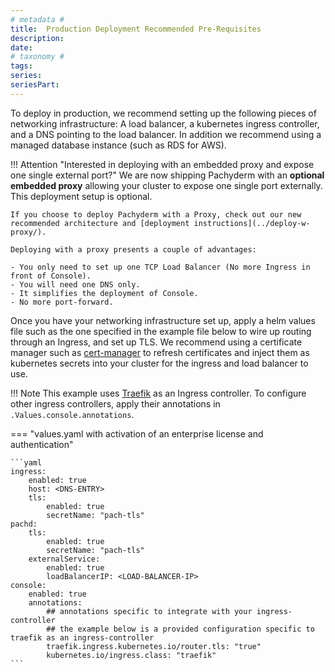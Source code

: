 ```yaml
---
# metadata # 
title:  Production Deployment Recommended Pre-Requisites
description: 
date: 
# taxonomy #
tags: 
series:
seriesPart:
--- 
```


To deploy in production, we recommend setting up the following pieces of networking infrastructure: A load balancer, a kubernetes ingress controller, and a DNS pointing to the load balancer. In addition we recommend using a managed database instance (such as RDS for AWS). 

!!! Attention "Interested in deploying with an embedded proxy and expose one single external port?"
    We are now shipping Pachyderm with an **optional embedded proxy** 
    allowing your cluster to expose one single port externally. This deployment setup is optional.
    
    If you choose to deploy Pachyderm with a Proxy, check out our new recommended architecture and [deployment instructions](../deploy-w-proxy/). 

    Deploying with a proxy presents a couple of advantages:

    - You only need to set up one TCP Load Balancer (No more Ingress in front of Console).
    - You will need one DNS only.
    - It simplifies the deployment of Console.
    - No more port-forward.

Once you have your networking infrastructure set up, apply a helm values file such as the one specified in the example file below to wire up routing through an Ingress, and set up TLS. We recommend using a certificate manager such as [cert-manager](https://cert-manager.io/docs/) to refresh certificates and inject them as kubernetes secrets into your cluster for the ingress and load balancer to use.

!!! Note
     This example uses [Traefik](../ingress/pach-ui-ingress/) as an Ingress controller. To configure other ingress controllers, apply their annotations in `.Values.console.annotations`.

=== "values.yaml with activation of an enterprise license and authentication"

	```yaml
    ingress:
        enabled: true
        host: <DNS-ENTRY>
        tls:
            enabled: true
            secretName: "pach-tls"
    pachd:
        tls:
            enabled: true
            secretName: "pach-tls"
        externalService:
            enabled: true
            loadBalancerIP: <LOAD-BALANCER-IP>
    console:
        enabled: true
        annotations:
            ## annotations specific to integrate with your ingress-controller
            ## the example below is a provided configuration specific to traefik as an ingress-controller
            traefik.ingress.kubernetes.io/router.tls: "true"
            kubernetes.io/ingress.class: "traefik"
	```




